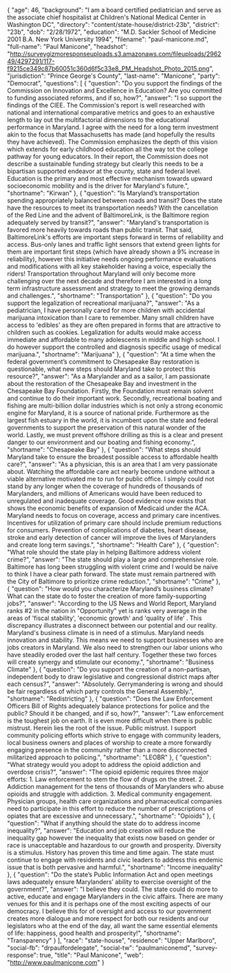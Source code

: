 {
  "age": 46,
  "background": "I am a board certified pediatrician and serve as the associate chief hospitalist at Children's National Medical Center in Washington DC",
  "directory": "content/state-house/district-23b",
  "district": "23b",
  "dob": "2/28/1972",
  "education": "M.D. Sackler School of Medicine 2001 B.A. New York University 1994",
  "filename": "paul-manicone.md",
  "full-name": "Paul Manicone",
  "headshot": "http://surveygizmoresponseuploads.s3.amazonaws.com/fileuploads/296249/4297291/117-f9215ce349c87b60051c360d6f5c33e8_PM_Headshot_Photo_2015.png",
  "jurisdiction": "Prince George's County",
  "last-name": "Manicone",
  "party": "Democrat",
  "questions": [
    {
      "question": "Do you support the findings of the Commission on Innovation and Excellence in Education? Are you committed to funding associated reforms, and if so, how?",
      "answer": "I so support the findings of the CIEE. The Commission's report is well researched with national and international comparative metrics and goes to an exhaustive length to lay out the multifactorial dimensions to the educational performance in Maryland. I agree with the need for a long term investment akin to the focus that Massachusetts has made (and hopefully the results they have achieved). The Commission emphasizes the depth of this vision which extends for early childhood education all the way tot the college pathway for young educators. In their report, the Commission does not describe a sustainable funding strategy but clearly this needs to be a bipartisan supported endeavor at the county, state and federal level.  Education is the primary and most effective mechanism towards upward socioeconomic mobility and is the driver for Maryland's future.",
      "shortname": "Kirwan"
    },
    {
      "question": "Is Maryland’s transportation spending appropriately balanced between roads and transit? Does the state have the resources to meet its transportation needs? With the cancellation of the Red Line and the advent of BaltimoreLink, is the Baltimore region adequately served by transit?",
      "answer": "Maryland's transportation is favored more heavily towards roads than public transit. That said, BaltimoreLink's efforts are important steps forward in terms of reliability and access. Bus-only lanes and traffic light sensors that extend green lights for them are important first steps (which have already shown a 9% increase in reliability), however this initiative needs ongoing performance evaluations and modifications with all key stakeholder having a voice, especially the riders! Transportation throughout Maryland will only become more challenging over the next decade and therefore I am interested in a long term infrastructure assessment and strategy to meet the growing demands and challenges.",
      "shortname": "Transportation"
    },
    {
      "question": "Do you support the legalization of recreational marijuana?",
      "answer": "As a pediatrician, I have personally cared for more children with accidental marijuana intoxication than I care to remember. Many small children have access to 'edibles' as they are often prepared in forms that are attractive to children such as cookies. Legalization for adults would make access immediate and affordable to many adolescents in middle and high school.  I do however support the controlled and diagnosis specific usage of medical marijuana.",
      "shortname": "Marijuana"
    },
    {
      "question": "At a time when the federal government’s commitment to Chesapeake Bay restoration is questionable, what new steps should Maryland take to protect this resource?",
      "answer": "As a Marylander and as a sailor, I am passionate about the restoration of the Chesapeake Bay and investment in the Chesapeake Bay Foundation.  Firstly, the Foundation must remain solvent and continue to do their important work.  Secondly, recreational boating and fishing are multi-billion dollar industries which is not only a strong economic engine for Maryland, it is a source of national pride. Furthermore as the largest fish estuary in the world, it is incumbent upon the state and federal governments to support the preservation of this natural wonder of the world.  Lastly, we must prevent offshore drilling as this is a clear and present danger to our environment and our boating and fishing economy.",
      "shortname": "Chesapeake Bay"
    },
    {
      "question": "What steps should Maryland take to ensure the broadest possible access to affordable health care?",
      "answer": "As a physician, this is an area that I am very passionate about.  Watching the affordable care act nearly become undone without a viable alternative motivated me to run for public office. I simply could not stand by any longer when the coverage of hundreds of thousands of Marylanders, and millions of Americans would have been reduced to unregulated and inadequate coverage. Good evidence now exists that shows the economic benefits of expansion of Medicaid under the ACA. Maryland needs to focus on coverage, access and primary care incentives.  Incentives for utilization of primary care should include premium reductions for consumers. Prevention of complications of diabetes, heart disease, stroke and early detection of cancer will improve the lives of Marylanders and create long term savings.",
      "shortname": "Health Care"
    },
    {
      "question": "What role should the state play in helping Baltimore address violent crime?",
      "answer": "The state should play a large and comprehensive role.  Baltimore has long been struggling with violent crime and I would be naïve to think I have a clear path forward. The state must remain partnered with the City of Baltimore to prioritize crime reduction.",
      "shortname": "Crime"
    },
    {
      "question": "How would you characterize Maryland’s business climate? What can the state do to foster the creation of more family-supporting jobs?",
      "answer": "According to the US News and World Report, Maryland ranks #2 in the nation in \"Opportunity\" yet is ranks very average in the areas of 'fiscal stability', 'economic growth' and 'quality of life' .  This discrepancy illustrates a disconnect between our potential and our reality.  Maryland's business climate is in need of a stimulus. Maryland needs innovation and stability. This means we need to support businesses who are jobs creators in Maryland.  We also need to strengthen our labor unions who have steadily eroded over the last half century. Together these two forces will create synergy and stimulate our economy.",
      "shortname": "Business Climate"
    },
    {
      "question": "Do you support the creation of a non-partisan, independent body to draw legislative and congressional district maps after each census?",
      "answer": "Absolutely. Gerrymandering is wrong and should be fair regardless of which party controls the General Assembly.",
      "shortname": "Redistricting"
    },
    {
      "question": "Does the Law Enforcement Officers Bill of Rights adequately balance protections for police and the public? Should it be changed, and if so, how?",
      "answer": "Law enforcement is the toughest job on earth. It is even more difficult when there is public mistrust.  Herein lies the root of the issue.  Public mistrust. I support community policing efforts which strive to engage with community leaders, local business owners and places of worship to create a more forwardly engaging presence in the community rather than a more disconnected militarized approach to policing.",
      "shortname": "LEOBR"
    },
    {
      "question": "What strategy would you adopt to address the opioid addiction and overdose crisis?",
      "answer": "The opioid epidemic requires three major efforts: 1. Law enforcement to stem the flow of drugs on the street. 2. Addiction management for the tens of thousands of Marylanders who abuse opioids and struggle with addiction. 3. Medical community engagement. Physician groups, health care organizations and pharmaceutical companies need to participate in this effort to reduce the number of prescriptions of opiates that are excessive and unnecessary.",
      "shortname": "Opioids"
    },
    {
      "question": "What if anything should the state do to address income inequality?",
      "answer": "Education and job creation will reduce the inequality gap however the inequality that exists now based on gender or race is unacceptable and hazardous to our growth and prosperity. Diversity is a stimulus. History has proven this time and time again.  The state must continue to engage with residents and civic leaders to address this endemic issue that is both pervasive and harmful.",
      "shortname": "Income inequality"
    },
    {
      "question": "Do the state’s Public Information Act and open meetings laws adequately ensure Marylanders’ ability to exercise oversight of the government?",
      "answer": "I believe they could. The state could do more to active, educate and engage Marylanders in the civic affairs.  There are many venues for this and it is perhaps one of the most exciting aspects of our democracy.  I believe this for of oversight and access to our government creates more dialogue and more respect for both our residents and our legislators who at the end of the day, all want the same essential elements of life: happiness, good health and prosperity!",
      "shortname": "Transparency"
    }
  ],
  "race": "state-house",
  "residence": "Upper Marlboro",
  "social-fb": "drpaulfordelegate",
  "social-tw": "paulmaniconemd",
  "survey-response": true,
  "title": "Paul Manicone",
  "web": "http://www.paulmanicone.com"
}

